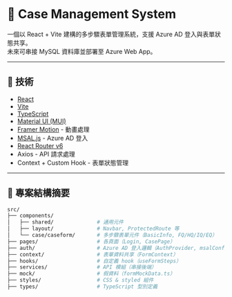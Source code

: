 # 🌟 Case Management System

一個以 React + Vite 建構的多步驟表單管理系統，支援 Azure AD 登入與表單狀態共享。  
未來可串接 MySQL 資料庫並部署至 Azure Web App。

---

## 🧱 技術

- [React](https://reactjs.org/)
- [Vite](https://vitejs.dev/)
- [TypeScript](https://www.typescriptlang.org/)
- [Material UI (MUI)](https://mui.com/)
- [Framer Motion](https://www.framer.com/motion/) - 動畫處理
- [MSAL.js](https://github.com/AzureAD/microsoft-authentication-library-for-js) - Azure AD 登入
- [React Router v6](https://reactrouter.com/)
- Axios - API 請求處理
- Context + Custom Hook - 表單狀態管理

---

## 📁 專案結構摘要

```bash
src/
├── components/
│   ├── shared/              # 通用元件
│   ├── layout/              # Navbar, ProtectedRoute 等
│   └── case/caseform/       # 多步驟表單元件（BasicInfo, FQ/HQ/IQ/EQ）
├── pages/                   # 各頁面（Login, CasePage）
├── auth/                    # Azure AD 登入邏輯（AuthProvider, msalConfig）
├── context/                 # 表單資料共享（FormContext）
├── hooks/                   # 自定義 hook（useFormSteps）
├── services/                # API 模組（串接後端）
├── mock/                    # 假資料（formMockData.ts）
├── styles/                  # CSS & styled 組件
├── types/                   # TypeScript 型別定義
